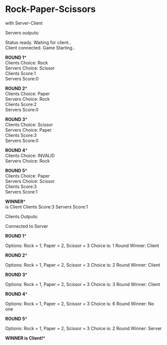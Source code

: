 # Rock-Paper-Scissors
with Server-Client                      

Servers outputs:                                                  

Status ready. Waiting for client..                                                 
Client connected. Game Starting..                                 

************ROUND 1*************                                  
Clients Choice: Rock                                              
Servers Choice: Scissor                                          
Clients Score:1                                               
Servers Score:0

************ROUND 2*************                                  
Clients Choice: Paper                                            
Servers Choice: Rock                                             
Clients Score:2                                                 
Servers Score:0

************ROUND 3*************                                  
Clients Choice: Scissor                                          
Servers Choice: Paper                                            
Clients Score:3                                                   
Servers Score:0

************ROUND 4*************                                
Clients Choice: INVALID                                      
Servers Choice: Rock                              
                                                           
************ROUND 5*************                            
Clients Choice: Paper                                             
Servers Choice: Scissor                                      
Clients Score:3                                           
Servers Score:1

************WINNER*************                              
is Client
Clients Score:3
Servers Score:1

Clients Outputs:

Connected to Server

************ROUND 1*************

Options: Rock = 1, Paper = 2, Scissor = 3
Choice is: 1
Round Winner: Client

************ROUND 2*************

Options: Rock = 1, Paper = 2, Scissor = 3
Choice is: 2
Round Winner: Client

************ROUND 3*************

Options: Rock = 1, Paper = 2, Scissor = 3
Choice is: 3
Round Winner: Client

************ROUND 4*************

Options: Rock = 1, Paper = 2, Scissor = 3
Choice is: 6
Round Winner: No one

************ROUND 5*************

Options: Rock = 1, Paper = 2, Scissor = 3
Choice is: 2
Round Winner: Server

************WINNER is Client!*************

